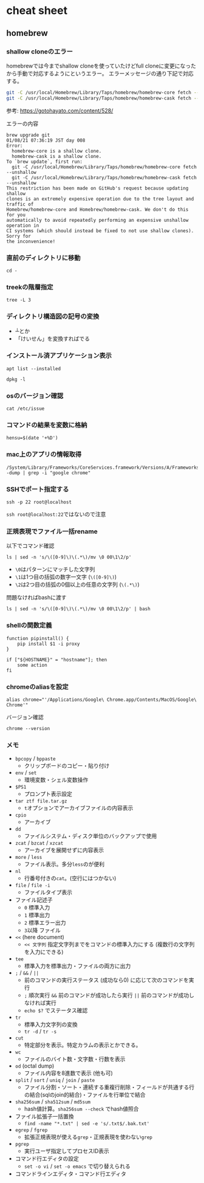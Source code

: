 # cheat sheet

## homebrew

### shallow cloneのエラー

homebrewでは今までshallow cloneを使っていたけどfull cloneに変更になったから手動で対応するようにというエラー。
エラーメッセージの通り下記で対応する。

```bash
git -C /usr/local/Homebrew/Library/Taps/homebrew/homebrew-core fetch --unshallow
git -C /usr/local/Homebrew/Library/Taps/homebrew/homebrew-cask fetch --unshallow
```

参考: https://gotohayato.com/content/528/

エラーの内容
```
brew upgrade git                                                                                                                                                                      01/08/21 07:36:19 JST day 008
Error:
  homebrew-core is a shallow clone.
  homebrew-cask is a shallow clone.
To `brew update`, first run:
  git -C /usr/local/Homebrew/Library/Taps/homebrew/homebrew-core fetch --unshallow
  git -C /usr/local/Homebrew/Library/Taps/homebrew/homebrew-cask fetch --unshallow
This restriction has been made on GitHub's request because updating shallow
clones is an extremely expensive operation due to the tree layout and traffic of
Homebrew/homebrew-core and Homebrew/homebrew-cask. We don't do this for you
automatically to avoid repeatedly performing an expensive unshallow operation in
CI systems (which should instead be fixed to not use shallow clones). Sorry for
the inconvenience!
```

### 直前のディレクトリに移動

```
cd -
```

### treekの階層指定

```
tree -L 3
```

### ディレクトリ構造図の記号の変換

- ┴とか
- 「けいせん」を変換すればでる

### インストール済アプリケーション表示

```
apt list --installed
```

```
dpkg -l
```

### osのバージョン確認

```
cat /etc/issue
```

### コマンドの結果を変数に格納

```
hensu=$(date '+%D')
```

### mac上のアプリの情報取得

```
/System/Library/Frameworks/CoreServices.framework/Versions/A/Frameworks/LaunchServices.framework/Versions/A/Support/lsregister -dump | grep -i "google chrome"
```

### SSHでポート指定する

```
ssh -p 22 root@localhost
```

`ssh root@localhost:22`ではないので注意

### 正規表現でファイル一括rename

以下でコマンド確認

```
ls | sed -n 's/\([0-9]\)\(.*\)/mv \0 00\1\2/p'
```

- `\0`はパターンにマッチした文字列
- `\1`は1つ目の括弧の数字一文字 (`\([0-9]\)`)
- `\2`は2つ目の括弧の0個以上の任意の文字列 (`\(.*\)`)

問題なければbashに渡す

```
ls | sed -n 's/\([0-9]\)\(.*\)/mv \0 00\1\2/p' | bash
```

### shellの関数定義

```
function pipinstall() {
    pip install $1 -i proxy
}
```

```
if ["${HOSTNAME}" = "hostname"]; then
    some action
fi
```

### chromeのaliasを設定

```
alias chrome="'/Applications/Google\ Chrome.app/Contents/MacOS/Google\ Chrome'"
```

バージョン確認

```
chrome --version
```

### メモ

- `bpcopy` / `bppaste`
    - クリップボードのコピー・貼り付け
- `env` / `set`
    - 環境変数・シェル変数操作
- `$PS1`
    - プロンプト表示設定
- `tar ztf file.tar.gz`
    - `t`オプションでアーカイブファイルの内容表示
- `cpio`
    - アーカイブ
- `dd`
    - ファイルシステム・ディスク単位のバックアップで使用　
- `zcat` / `bzcat` / `xzcat`
    - アーカイブを展開せずに内容表示
- `more` / `less`
    - ファイル表示。多分`less`のが便利
- `nl`
    - 行番号付きの`cat`。(空行にはつかない)
- `file` / `file -i`
    - ファイルタイプ表示
- ファイル記述子
    - `0` 標準入力
    - `1` 標準出力
    - `2` 標準エラー出力
    - `3`以降 ファイル
- `<<` (here document)
    - `<< 文字列` 指定文字列までをコマンドの標準入力にする (複数行の文字列を入力にできる)
- `tee`
    - 標準入力を標準出力・ファイルの両方に出力
- `;` / `&&` / `||`
    - 前のコマンドの実行ステータス (成功なら0) に応じて次のコマンドを実行
    - `;` 順次実行 `&&` 前のコマンドが成功したら実行 `||` 前のコマンドが成功しなければ実行
    - `echo $?` でステータス確認
- `tr`
    - 標準入力文字列の変換
    - `tr -d` / `tr -s`
- `cut`
    - 特定部分を表示。特定カラムの表示とかできる。
- `wc`
    - ファイルのバイト数・文字数・行数を表示
- `od` (octal dump)
    - ファイル内容を8進数で表示 (他も可)
- `split` / `sort` / `uniq` / `join` / `paste`
    - ファイル分割・ソート・連続する重複行削除・フィールドが共通する行の結合(sqlのjoin的結合)・ファイルを行単位で結合
- `sha256sum` / `sha512sum` / `md5sum`
    - hash値計算。`sha256sum --check` でhash値照合
- ファイル拡張子一括置換
    - `find -name "*.txt" | sed -e 's/.txt$/.bak.txt'`
- `egrep` / `fgrep`
    - 拡張正規表現が使える`grep`・正規表現を使わない`grep`
- `pgrep`
    - 実行ユーザ指定してプロセスID表示
- コマンド行エディタの設定
    - `set -o vi` / `set -o emacs` で切り替えられる
- コマンドラインエディタ・コマンド行エディタ

